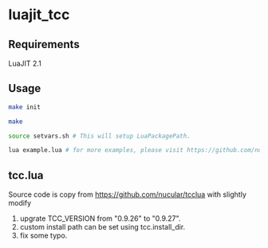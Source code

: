 # luajit_tcc

## Requirements
LuaJIT 2.1

## Usage
```bash
make init

make

source setvars.sh # This will setup LuaPackagePath.

lua example.lua # for more examples, please visit https://github.com/nucular/tcclua
```

## tcc.lua

Source code is copy from https://github.com/nucular/tcclua with slightly modify

1. upgrate TCC_VERSION from "0.9.26" to "0.9.27".
2. custom install path can be set using tcc.install_dir.
3. fix some typo.

